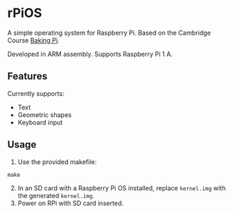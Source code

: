 # rPiOS

A simple operating system for Raspberry Pi. Based on the Cambridge Course [Baking Pi](https://www.cl.cam.ac.uk/projects/raspberrypi/tutorials/os/).

Developed in ARM assembly. Supports Raspberry Pi 1 A.

## Features
Currently supports:
- Text
- Geometric shapes
- Keyboard input

## Usage
1. Use the provided makefile:
```
make
```
2. In an SD card with a Raspberry Pi OS installed, replace `kernel.img` with the generated `kernel.img`.
3. Power on RPi with SD card inserted.
